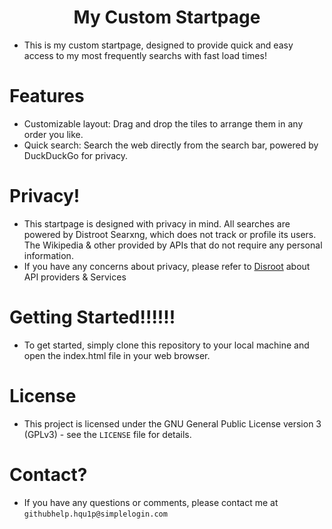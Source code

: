 <h1 align="center">My Custom Startpage</h1>

* This is my custom startpage, designed to provide quick and easy access to my most frequently searchs with fast load times!

# Features
* Customizable layout: Drag and drop the tiles to arrange them in any order you like.
* Quick search: Search the web directly from the search bar, powered by DuckDuckGo for privacy.

# Privacy!
* This startpage is designed with privacy in mind. All searches are powered by Distroot Searxng, which does not track or profile its users. The Wikipedia & other provided by APIs that do not require any personal information.
* If you have any concerns about privacy, please refer to [Disroot](disroot.org/en/about) about API providers & Services

# Getting Started!!!!!!
* To get started, simply clone this repository to your local machine and open the index.html file in your web browser.

# License
* This project is licensed under the GNU General Public License version 3 (GPLv3) - see the ```LICENSE``` file for details.

# Contact?
* If you have any questions or comments, please contact me at ```githubhelp.hqu1p@simplelogin.com```
